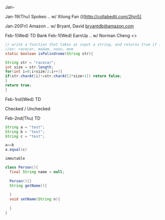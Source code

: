 
Jan-

Jan-19(Thu) Spokeo .. w/ Xilong Fan
()[http://collabedit.com/2hjn5]


Jan-20(Fri) Amazon .. w/ Bryant, David <bryantdb@amazon.com>


Feb-1(Wed) TD Bank
Feb-1(Wed) EarnUp .. w/ Norman Cheng <>
```java
// write a function that takes as input a string, and returns true if it's a palindrome
//ex: racecar, madam, noon, mom
static boolean isPalindrome(String str){

String str = "racecar";
int size = str.length;
for(int i=0;i<size/2;i++){
if(str.charAt[i]!=str.charAt[2*size+1]) return false;
}
return true;
}
```

Feb-1nd(Wed) TD

Checked / Unchecked

Feb-2nd(Thu) TD

```java
String a = "test";
String b = "test";
String c = "test";

a==b
a.equal(c)

immutable

class Person(){
  final String name = null;
  
  Person(){}
  String getName(){
  
  }
  void setName(String n){
  
  }
}

```
